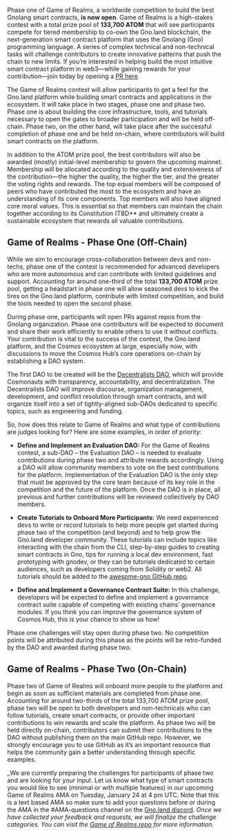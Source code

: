 Phase one of Game of Realms, a worldwide competition to build the best Gnolang smart contracts, **is now open**. Game of Realms is a high-stakes contest with a total prize pool of **133,700 ATOM** that will see participants compete for tiered membership to co-own the Gno.land blockchain, the next-generation smart contract platform that uses the Gnolang (Gno) programming language. A series of complex technical and non-technical tasks will challenge contributors to create innovative patterns that push the chain to new limits. If you’re interested in helping build the most intuitive smart contract platform in web3—while gaining rewards for your contribution—join today by opening a [PR here](https://github.com/gnolang/gno).

The Game of Realms contest will allow participants to get a feel for the Gno.land platform while building smart contracts and applications in the ecosystem. It will take place in two stages, phase one and phase two. Phase one is about building the core infrastructure, tools, and tutorials necessary to open the gates to broader participation and will be held off-chain. Phase two, on the other hand, will take place after the successful completion of phase one and be held on-chain, where contributors will build smart contracts on the platform.

In addition to the ATOM prize pool, the best contributors will also be awarded (mostly) initial-level membership to govern the upcoming mainnet. Membership will be allocated according to the quality and extensiveness of the contribution—the higher the quality, the higher the tier, and the greater the voting rights and rewards. The top equal members will be composed of peers who have contributed the most to the ecosystem and have an understanding of its core components. Top members will also have aligned core moral values. This is essential so that members can maintain the chain together according to its Constitution (TBD** and ultimately create a sustainable ecosystem that rewards all valuable contributions.

## Game of Realms - Phase One (Off-Chain)

While we aim to encourage cross-collaboration between devs and non-techs, phase one of the contest is recommended for advanced developers who are more autonomous and can contribute with limited guidelines and support. Accounting for around one-third of the total **133,700 ATOM** prize pool, getting a headstart in phase one will allow seasoned devs to kick the tires on the Gno.land platform, contribute with limited competition, and build the tools needed to open the second phase.

During phase one, participants will open PRs against repos from the Gnolang organization. Phase one contributors will be expected to document and share their work efficiently to enable others to use it without conflicts. Your contribution is vital to the success of the contest, the Gno.land platform, and the Cosmos ecosystem at large, especially now, with discussions to move the Cosmos Hub’s core operations on-chain by establishing a DAO system.

The first DAO to be created will be the [Decentralists DAO](https://github.com/decentralists/DAO), which will provide Cosmonauts with transparency, accountability, and decentralization. The Decentralists DAO will improve discourse, organization management, development, and conflict resolution through smart contracts, and will organize itself into a set of tightly-aligned sub-DAOs dedicated to specific topics, such as engineering and funding.

So, how does this relate to Game of Realms and what type of contributions are judges looking for? Here are some examples, in order of priority:

* **Define and Implement an Evaluation DAO:** For the Game of Realms contest, a sub-DAO – the Evaluation DAO – is needed to evaluate contributions during phase two and attribute rewards accordingly. Using a DAO will allow community members to vote on the best contributions for the platform. Implementation of the Evaluation DAO is the only step that must be approved by the core team because of its key role in the competition and the future of the platform. Once the DAO is in place, all previous and further contributions will be reviewed collectively by DAO members.

* **Create Tutorials to Onboard More Participants:** We need experienced devs to write or record tutorials to help more people get started during phase two of the competition (and beyond) and to help grow the Gno.land developer community. These tutorials can include topics like interacting with the chain from the CLI, step-by-step guides to creating smart contracts in Gno, tips for running a local dev environment, fast prototyping with gnodev, or they can be tutorials dedicated to certain audiences, such as developers coming from Solidity or web2. All tutorials should be added to the [awesome-gno GitHub repo](https://github.com/gnolang/awesome-gno).

* **Define and Implement a Governance Contract Suite:** In this challenge, developers will be expected to define and implement a governance contract suite capable of competing with existing chains’ governance modules. If you think you can improve the governance system of Cosmos Hub, this is your chance to show us how!

Phase one challenges will stay open during phase two. No competition points will be attributed during this phase as the points will be retro-funded by the DAO and awarded during phase two.

## Game of Realms - Phase Two (On-Chain)

Phase two of Game of Realms will onboard more people to the platform and begin as soon as sufficient materials are completed from phase one. Accounting for around two-thirds of the total 133,700 ATOM prize pool, phase two will be open to both developers and non-technicals who can follow tutorials, create smart contracts, or provide other important contributions to win rewards and scale the platform. As phase two will be held directly on-chain, contributors can submit their contributions to the DAO without publishing them on the main GitHub repo. However, we strongly encourage you to use GitHub as it’s an important resource that helps the community gain a better understanding through specific examples.

_We are currently preparing the challenges for participants of phase two and are looking for your input. Let us know what type of smart contracts you would like to see (minimal or with multiple features) in our upcoming Game of Realms AMA on Tuesday, January 24 at 4 pm UTC. Note that this is a text based AMA so make sure to add your questions before or during the AMA in the #AMA-questions channel on the [Gno.land discord](https://discord.gg/S8nKUqwkPn).
_Once we have collected your feedback and requests, we will finalize the challenge categories. You can visit the [Game of Realms repo](https://github.com/gnolang/game-of-realms) for more information._
